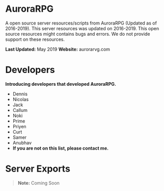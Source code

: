 # AuroraRPG

A open source server resources/scripts from AuroraRPG (Updated as of 2016-2019).
This server resources was updated on 2016-2019. This open source resources might contains bugs and errors. We do not provide support on these resources.

**Last Updated:** May 2019
**Website:** aurorarvg.com

# Developers

**Introducing developers that developed AuroraRPG.**

 - Dennis
 - Nicolas
 - Jack
 - Callum
 - Noki
 - Prime
 - Priyen
 - Curt
 - Samer
 - Anubhav
 - **If you are not on this list, please contact me.**
# Server Exports

> **Note:** Coming Soon
